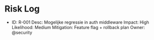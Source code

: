 # Risk Log
- ID: R-001
  Desc: Mogelijke regressie in auth middleware
  Impact: High
  Likelihood: Medium
  Mitigation: Feature flag + rollback plan
  Owner: @security

